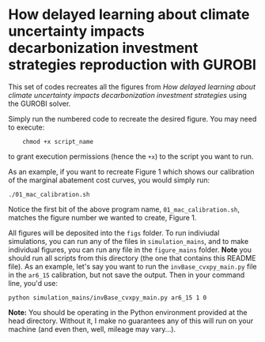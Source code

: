 # How delayed learning about climate uncertainty impacts decarbonization investment strategies reproduction with GUROBI

This set of codes recreates all the figures from *How delayed learning about climate uncertainty impacts decarbonization investment strategies* using the GUROBI solver.

Simply run the numbered code to recreate the desired figure. You may need to execute:
```
    chmod +x script_name
```
to grant execution permissions (hence the `+x`) to the script you want to run.

As an example, if you want to recreate Figure 1 which shows our calibration of the marginal abatement cost curves, you would simply run:
```
./01_mac_calibration.sh
```
Notice the first bit of the above program name, `01_mac_calibration.sh`, matches the figure number we wanted to create, Figure 1.

All figures will be deposited into the `figs` folder. To run indiviudal simulations, you can run any of the files in `simulation_mains`, and to make individual figures, you can run any file in the `figure_mains` folder. **Note** you should run all scripts from this directory (the one that contains this README file). As an example, let's say you want to run the `invBase_cvxpy_main.py` file in the `ar6_15` calibration, but not save the output. Then in your command line, you'd use:
```
python simulation_mains/invBase_cvxpy_main.py ar6_15 1 0
```

**Note:** You should be operating in the Python environment provided at the head directory. Without it, I make no guarantees any of this will run on your machine (and even then, well, mileage may vary...).